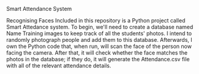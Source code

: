 Smart Attendance System

Recognising Faces Included in this repository is a Python project called Smart Attedance system. To begin, we'll need to create a database named Name Training images to keep track of all the students' photos. I intend to randomly photograph people and add them to this database. Afterwards, I own the Python code that, when run, will scan the face of the person now facing the camera. After that, it will check whether the face matches the photos in the database; if they do, it will generate the Attendance.csv file with all of the relevant attendance details.